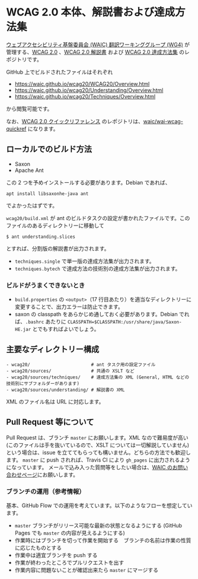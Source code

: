 # WCAG 2.0 本体、解説書および達成方法集

[ウェブアクセシビリティ基盤委員会 (WAIC) 翻訳ワーキンググループ (WG4)](https://waic.jp/committee/wg4/) が管理する、[WCAG 2.0](https://waic.jp/docs/WCAG20/Overview.html) 、[WCAG 2.0 解説書](https://waic.jp/docs/UNDERSTANDING-WCAG20/Overview.html) および [WCAG 2.0 達成方法集](https://waic.jp/docs/WCAG-TECHS/Overview.html) のレポジトリです。

GitHub 上でビルドされたファイルはそれぞれ

- https://waic.github.io/wcag20/WCAG20/Overview.html
- https://waic.github.io/wcag20/Understanding/Overview.html
- https://waic.github.io/wcag20/Techniques/Overview.html

から閲覧可能です。

なお、[WCAG 2.0 クイックリファレンス](https://waic.jp/docs/WCAG20/quickref/) のレポジトリは、[waic/wai-wcag-quickref](https://github.com/waic/wai-wcag-quickref) になります。

## ローカルでのビルド方法

- Saxon
- Apache Ant

この 2 つを予めインストールする必要があります。Debian であれば、

```
apt install libsaxonhe-java ant
```

でよかったはずです。

`wcag20/build.xml` が ant のビルドタスクの設定が書かれたファイルです。このファイルのあるディレクトリーに移動して

    $ ant understanding.slices

とすれば、分割版の解説書が出力されます。

- `techniques.single` で単一版の達成方法集が出力されます。
- `techniques.bytech` で達成方法の技術別の達成方法集が出力されます。


### ビルドがうまくできないとき

- `build.properties` の `<output>`（17 行目あたり）を適当なディレクトリーに変更することで、出力エラーは防止できます。
- saxon の classpath をあらかじめ通しておく必要があります。Debian でれば、`.bashrc` あたりに `CLASSPATH=$CLASSPATH:/usr/share/java/Saxon-HE.jar` とでもすればよいでしょう。


## 主要なディレクトリー構成
```
- wcag20/                       # ant タスク用の設定ファイル
- wcag20/sources/               # 共通の XSLT など
- wcag20/sources/techniques/    # 達成方法集の XML (General, HTML などの技術別にサブフォルダーがあります)
- wcag20/sources/understanding/ # 解説書の XML
```

XML のファイル名は URL に対応します。


## Pull Request 等について

Pull Request は、ブランチ `master` にお願いします。XML なので難易度が高い (このファイルは手を抜いているので、XSLT については一切解説していません) という場合は、issue を立ててもらっても構いません。どちらの方法でも歓迎します。
`master` に push されれば、Travis CI により `gh_pages` に出力されるようになっています。
メールで込み入った質問等をしたい場合は、[WAIC のお問い合わせページ](https://waic.jp/contact/)にお願いします。

### ブランチの運用（参考情報）

基本、GitHub Flow での運用を考えています。以下のようなフローを想定しています。

- `master` ブランチがリリース可能な最新の状態となるようにする (GitHub Pages でも `master` の内容が見えるようにする)
- 作業時にはブランチを切って作業を開始する　ブランチの名前は作業の性質に応じたものとする
- 作業中は適宜ブランチを push する
- 作業が終わったところでプルリクエストを出す
- 作業内容に問題ないことが確認出来たら `master` にマージする
